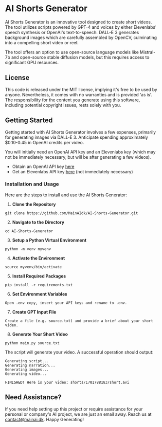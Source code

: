 # AI Shorts Generator

AI Shorts Generator is an innovative tool designed to create short videos. The tool utilizes scripts powered by GPT-4 and voices by either Elevenlabs' speech synthesis or OpenAI's text-to-speech. DALL-E 3 generates background images which are carefully assembled by OpenCV, culminating into a compelling short video or reel.

The tool offers an option to use open-source language models like Mistral-7b and open-source stable diffusion models, but this requires access to significant GPU resources.

## License

This code is released under the MIT license, implying it's free to be used by anyone. Nevertheless, it comes with no warranties and is provided 'as is'. The responsibility for the content you generate using this software, including potential copyright issues, rests solely with you. 

## Getting Started

Getting started with AI Shorts Generator involves a few expenses, primarily for generating images via DALL-E 3. Anticipate spending approximately $0.10-0.45 in OpenAI credits per video.

You will initially need an OpenAI API key and an Elevenlabs key (which may not be immediately necessary, but will be after generating a few videos).

* Obtain an OpenAI API key [here](https://platform.openai.com/api-keys)
* Get an Elevenlabs API key [here](https://elevenlabs.io/speech-synthesis) (not immediately necessary)

### Installation and Usage

Here are the steps to install and use the AI Shorts Generator:

1. **Clone the Repository**  
```
git clone https://github.com/MainAIdk/AI-Shorts-Generator.git
```
2. **Navigate to the Directory**
```
cd AI-Shorts-Generator
```
3. **Setup a Python Virtual Environment**
```
python -m venv myvenv
```
4. **Activate the Environment**
```
source myvenv/bin/activate
```
5. **Install Required Packages**
```
pip install -r requirements.txt
```
6. **Set Environment Variables**
```
Open .env copy, insert your API keys and rename to .env.
```
7. **Create GPT Input File**
```
Create a file (e.g. source.txt) and provide a brief about your short video.
```
8. **Generate Your Short Video**
```
python main.py source.txt
```
The script will generate your video. A successful operation should output:  
```console
Generating script...
Generating narration...
Generating images...
Generating video...

FINISHED! Here is your video: shorts/1701788183/short.avi
```

## Need Assistance?

If you need help setting up this project or require assistance for your personal or company's AI project, we are just an email away. Reach us at contact@mainai.dk. Happy Generating!
